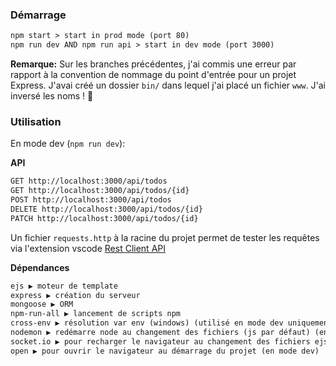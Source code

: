 ### Démarrage

```txt
npm start > start in prod mode (port 80)
npm run dev AND npm run api > start in dev mode (port 3000)
```

**Remarque:** Sur les branches précédentes, j'ai commis une erreur par rapport à la convention de nommage du point d'entrée pour un projet Express. J'avai créé un dossier `bin/` dans lequel j'ai placé un fichier `www`. J'ai inversé les noms ! 🫢

### Utilisation

En mode dev (`npm run dev`):

**API**

```txt
GET http://localhost:3000/api/todos
GET http://localhost:3000/api/todos/{id}
POST http://localhost:3000/api/todos
DELETE http://localhost:3000/api/todos/{id}
PATCH http://localhost:3000/api/todos/{id}
```

Un fichier `requests.http` à la racine du projet permet de tester les requêtes via l'extension vscode [Rest Client API](https://marketplace.visualstudio.com/items?itemName=donebd.rest-client-api)

**Dépendances**

```txt
ejs ▶️ moteur de template
express ▶️ création du serveur
mongoose ▶️ ORM
npm-run-all ▶️ lancement de scripts npm
cross-env ▶️ résolution var env (windows) (utilisé en mode dev uniquement car le projet est destiné à tourner sur de l'unix)
nodemon ▶️ redémarre node au changement des fichiers (js par défaut) (en mode dev)
socket.io ▶️ pour recharger le navigateur au changement des fichiers ejs (en mode dev)
open ▶️ pour ouvrir le navigateur au démarrage du projet (en mode dev)
```
